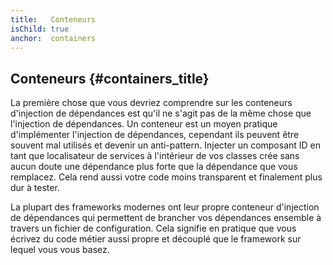 ```yaml
---
title:   Conteneurs
isChild: true
anchor:  containers
---
```


## Conteneurs {#containers_title}

La première chose que vous devriez comprendre sur les conteneurs d'injection de dépendances est qu'il ne s'agit pas de
la même chose que l'injection de dépendances. Un conteneur est un moyen pratique d'implémenter l'injection de dépendances,
cependant ils peuvent être souvent mal utilisés et devenir un anti-pattern. Injecter un composant ID en tant que
localisateur de services à l'intérieur de vos classes crée sans aucun doute une dépendance plus forte que la dépendance
que vous remplacez. Cela rend aussi votre code moins transparent et finalement plus dur à tester.

La plupart des frameworks modernes ont leur propre conteneur d'injection de dépendances qui permettent de brancher
vos dépendances ensemble à travers un fichier de configuration. Cela signifie en pratique que vous écrivez du code métier
aussi propre et découplé que le framework sur lequel vous vous basez.
